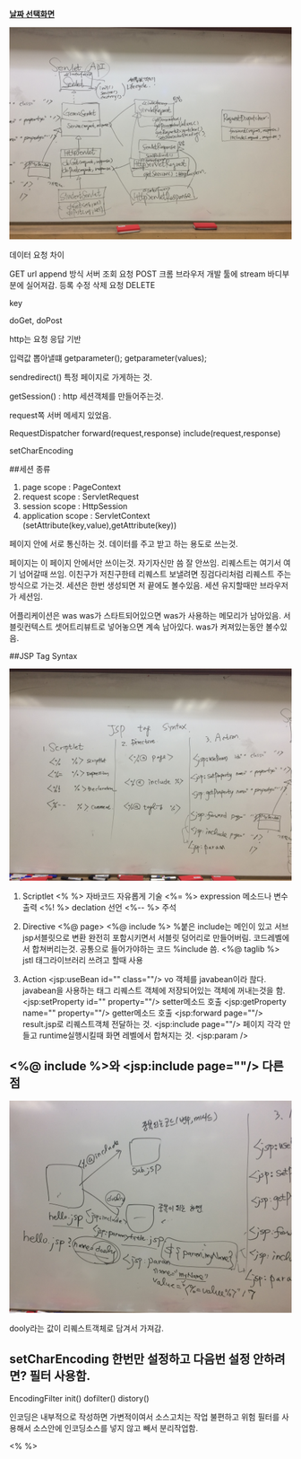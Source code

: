 ﻿**[날짜 선택화면](../README.md)**


![servletapi](../resources/servletapi.JPG)

데이터 요청 차이

GET url append 방식 서버 조회 요청
POST 크롬 브라우저 개발 툴에 stream 바디부분에 실어져감. 등록 수정 삭제 요청
DELETE 

key

doGet, doPost

http는 요청 응답 기반 

입력값 뽑아낼떄 getparameter();
getparameter(values);

sendredirect() 특정 페이지로 가게하는 것.

getSession() : http 세션객체를 만들어주는것.

request쪽 서버 메세지 있었음.

RequestDispatcher
forward(request,response)
include(request,response)

setCharEncoding


##세션 종류

1. page scope : PageContext
2. request scope : ServletRequest
3. session scope : HttpSession
4. application scope : ServletContext
(setAttribute(key,value),getAttribute(key))

페이지 안에 서로 통신하는 것.
데이터를 주고 받고 하는 용도로 쓰는것.

페이지는 이 페이지 안에서만 쓰이는것. 자기자신만 씀 잘 안쓰임.
리퀘스트는 여기서 여기 넘어갈때 쓰임. 이친구가 저친구한테 리퀘스트 보낼려면 징검다리처럼 리퀘스트 주는방식으로 가는것.
세션은 한번 생성되면 저 끝에도 볼수있음. 세션 유지할때만 브라우저가 세션임.

어플리케이션은 was was가 스타트되어있으면 was가 사용하는 메모리가 남아있음. 
서블릿컨텍스트 셋어트리뷰트로 넣어놓으면 계속 남아있다. was가 켜져있는동안 볼수있음.

##JSP Tag Syntax

![jsptag](../resources/jsptag2.JPG)

1. Scriptlet 
\<% %> 자바코드 자유롭게 기술
\<%= %> expression 메소드나 변수 출력
\<%! %> declation 선언
\<%-- %> 주석

2. Directive
\<%@ page>
\<%@ include %> %붙은 include는 메인이 있고 서브 jsp서블릿으로 변환 완전히 포함시키면서 서블릿 덩어리로 만들어버림. 코드레벨에서 합쳐버리는것. 공통으로 들어가야하는 코드 %include 씀.
\<%@ taglib %> jstl 태그라이브러리 쓰려고 할때 사용

3. Action
\<jsp:useBean id="" class=""/> vo 객체를 javabean이라 핞다. javabean을 사용하는 태그
리퀘스트 객체에 저장되어있는 객체에 꺼내는것을 함.
\<jsp:setProperty id="" property=""/> setter메소드 호출
\<jsp:getProperty name="" property=""/> getter메소드 호출
\<jsp:forward page=""/> result.jsp로 리퀘스트객체 전달하는 것.
\<jsp:include page=""/> 페이지 각각 만들고 runtime실행시킬때 화면 레벨에서   합쳐지는 것.
\<jsp:param />

## \<%@ include %>와 <jsp:include page=""/> 다른점

![include](../resources/include.JPG)

dooly라는 값이 리퀘스트객체로 담겨서 가져감.


## setCharEncoding 한번만 설정하고 다음번 설정 안하려면? 필터 사용함.

EncodingFilter
init()
dofilter()
distory()

<filter-mapping>
  <Filter-name></>

인코딩은 내부적으로 작성하면 가변적이여서 소스고치는 작업 불편하고 위험
필터를 사용해서 소스안에 인코딩소스를 넣지 않고 빼서 분리작업함.

<%  %>